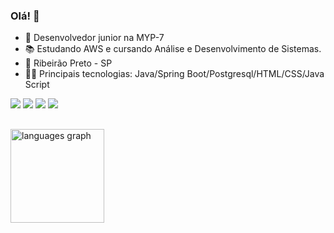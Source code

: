 ### Olá! 👋

- 💼 Desenvolvedor junior na MYP-7
- 📚 Estudando AWS e cursando Análise e Desenvolvimento de Sistemas.
- 📌 Ribeirão Preto - SP
- 👨‍💻 Principais tecnologias: Java/Spring Boot/Postgresql/HTML/CSS/Java Script
<div>
 <a href="https://instagram.com/og.enzo7" target="_blank"><img src="https://img.shields.io/badge/-Instagram-%23E4405F?style=for-the-badge&logo=instagram&logoColor=white" target="_blank"></a>
  <a href = "mailto:enzolima527@gmail.com"><img src="https://img.shields.io/badge/-Gmail-%23333?style=for-the-badge&logo=gmail&logoColor=white" target="_blank"></a>
 <a href="https://portfolio-2025-chi-blush.vercel.app/"><img src="https://img.shields.io/badge/website-000000?style=for-the-badge&logo=About.me&logoColor=white" target="_blank"></a>
 <a href= "https://linkedin.com/in/enzo-lima7/"><img src="https://img.shields.io/badge/LinkedIn-0077B5?style=for-the-badge&logo=linkedin&logoColor=whit" target="_blank"></a>
</div>

##  

<div align="left">
  <img src="https://github-readme-stats.vercel.app/api/top-langs?username=enzogl7&locale=pt-br&hide_title=false&layout=compact&card_width=320&langs_count=5&theme=github_dark&hide_border=true&order=2" height="150" alt="languages graph"  />
</div>
